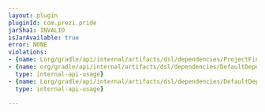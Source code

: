 ```yaml
---
layout: plugin
pluginId: com.prezi.pride
jarSha1: INVALID
isJarAvailable: true
error: NONE
violations:
- {name: Lorg/gradle/api/internal/artifacts/dsl/dependencies/ProjectFinder;, type: internal-api-usage}
- {name: org/gradle/api/internal/artifacts/dsl/dependencies/DefaultDependencyHandler,
  type: internal-api-usage}
- {name: Lorg/gradle/api/internal/artifacts/dsl/dependencies/DefaultDependencyHandler;,
  type: internal-api-usage}

---
```

